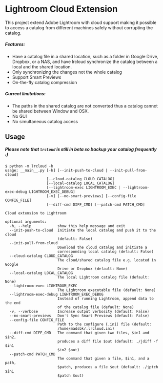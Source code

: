 # Lightroom Cloud Extension

This project extend Adobe Lightroom with cloud support making it possible to access a catalog from different machines safely without corrupting the catalog.

##### Features:
  * Have a catalog file in a shared location, such as a folder in Google Drive, Dropbox, or a NAS, and have lrcloud synchronize the catalog between a local and the shared location.
  * Only synchronizing the changes not the whole catalog
  * Support Smart Previews
  * On-the-fly catalog compression

##### Current limitations:
  * The paths in the shared catalog are not converted thus a catalog cannot be shared between Window and OSX.
  * No GUI
  * No simultaneous catalog access


Usage
-----
##### Please note that `lrcloud` is still in beta so backup your catalog frequently :)


```
$ python -m lrcloud -h
usage: __main__.py [-h] [--init-push-to-cloud | --init-pull-from-cloud]
                   [--cloud-catalog CLOUD_CATALOG]
                   [--local-catalog LOCAL_CATALOG]
                   [--lightroom-exec LIGHTROOM_EXEC | --lightroom-exec-debug LIGHTROOM_EXEC_DEBUG]
                   [-v] [--no-smart-previews] [--config-file CONFIG_FILE]
                   [--diff-cmd DIFF_CMD] [--patch-cmd PATCH_CMD]

Cloud extension to Lightroom

optional arguments:
  -h, --help            show this help message and exit
  --init-push-to-cloud  Initiate the local catalog and push it to the cloud
                        (default: False)
  --init-pull-from-cloud
                        Download the cloud catalog and initiate a
                        corresponding local catalog (default: False)
  --cloud-catalog CLOUD_CATALOG
                        The cloud/shared catalog file e.g. located in Google
                        Drive or Dropbox (default: None)
  --local-catalog LOCAL_CATALOG
                        The local Lightroom catalog file (default: None)
  --lightroom-exec LIGHTROOM_EXEC
                        The Lightroom executable file (default: None)
  --lightroom-exec-debug LIGHTROOM_EXEC_DEBUG
                        Instead of running Lightroom, append data to the end
                        of the catalog file (default: None)
  -v, --verbose         Increase output verbosity (default: False)
  --no-smart-previews   Don't Sync Smart Previews (default: False)
  --config-file CONFIG_FILE
                        Path to the configure (.ini) file (default:
                        /home/madsbk/.lrcloud.ini)
  --diff-cmd DIFF_CMD   The command that given two files, $in1 and $in2,
                        produces a diff file $out (default: ./jdiff -f $in1
                        $in2 $out)
  --patch-cmd PATCH_CMD
                        The command that given a file, $in1, and a path,
                        $patch, produces a file $out (default: ./jptch $in1
                        $patch $out)
```
